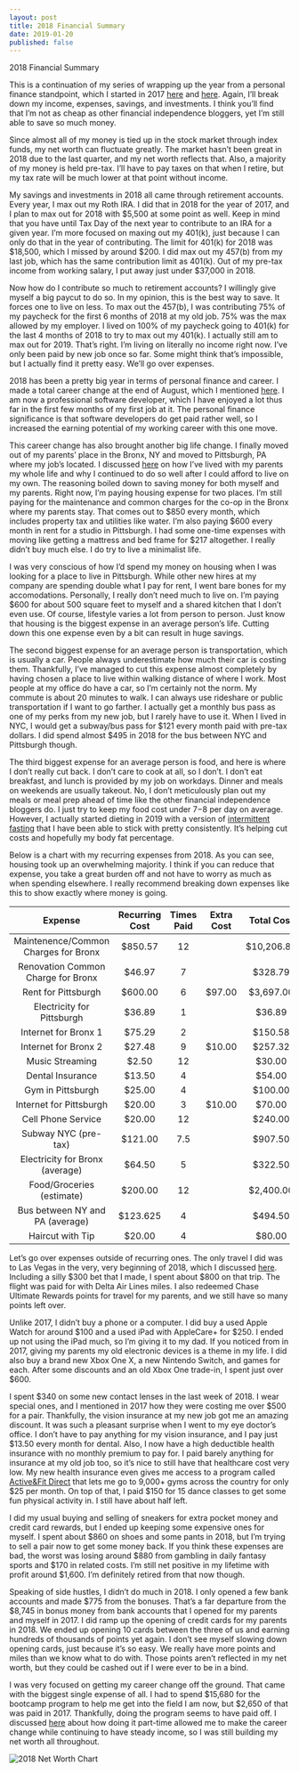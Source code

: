 ```yaml
---
layout: post
title: 2018 Financial Summary
date: 2019-01-20
published: false
---
```


2018 Financial Summary

This is a continuation of my series of wrapping up the year from a personal finance standpoint, which I started in 2017 [here](http://www.marcopchen.com/2017/12/31/2017-financial-summary-part-1.html) and [here](http://www.marcopchen.com/2017/12/31/2017-financial-summary-part-2.html). Again, I’ll break down my income, expenses, savings, and investments. I think you’ll find that I’m not as cheap as other financial independence bloggers, yet I’m still able to save so much money.

Since almost all of my money is tied up in the stock market through index funds, my net worth can fluctuate greatly. The market hasn’t been great in 2018 due to the last quarter, and my net worth reflects that. Also, a majority of my money is held pre-tax. I’ll have to pay taxes on that when I retire, but my tax rate will be much lower at that point without income.

My savings and investments in 2018 all came through retirement accounts. Every year, I max out my Roth IRA. I did that in 2018 for the year of 2017, and I plan to max out for 2018 with $5,500 at some point as well. Keep in mind that you have until Tax Day of the next year to contribute to an IRA for a given year. I’m more focused on maxing out my 401(k), just because I can only do that in the year of contributing. The limit for 401(k) for 2018 was $18,500, which I missed by around $200. I did max out my 457(b) from my last job, which has the same contribution limit as 401(k). Out of my pre-tax income from working salary, I put away just under $37,000 in 2018.

Now how do I contribute so much to retirement accounts? I willingly give myself a big paycut to do so. In my opinion, this is the best way to save. It forces one to live on less. To max out the 457(b), I was contributing 75% of my paycheck for the first 6 months of 2018 at my old job. 75% was the max allowed by my employer. I lived on 100% of my paycheck going to 401(k) for the last 4 months of 2018 to try to max out my 401(k). I actually still am to max out for 2019. That’s right. I’m living on literally no income right now. I’ve only been paid by new job once so far. Some might think that’s impossible, but I actually find it pretty easy. We’ll go over expenses.

2018 has been a pretty big year in terms of personal finance and career. I made a total career change at the end of August, which I mentioned [here](http://www.marcopchen.com/2018/08/20/truth-about-coding-bootcamps.html). I am now a professional software developer, which I have enjoyed a lot thus far in the first few months of my first job at it. The personal finance significance is that software developers do get paid rather well, so I increased the earning potential of my working career with this one move.

This career change has also brought another big life change. I finally moved out of my parents’ place in the Bronx, NY and moved to Pittsburgh, PA where my job’s located. I discussed [here](http://www.marcopchen.com/2018/01/19/why-i-choose-to-live-with-my-parents.html) on how I’ve lived with my parents my whole life and why I continued to do so well after I could afford to live on my own. The reasoning boiled down to saving money for both myself and my parents. Right now, I’m paying housing expense for two places. I’m still paying for the maintenance and common charges for the co-op in the Bronx where my parents stay. That comes out to $850 every month, which includes property tax and utilities like water. I’m also paying $600 every month in rent for a studio in Pittsburgh. I had some one-time expenses with moving like getting a mattress and bed frame for $217 altogether. I really didn’t buy much else. I do try to live a minimalist life.

I was very conscious of how I’d spend my money on housing when I was looking for a place to live in Pittsburgh. While other new hires at my company are spending double what I pay for rent, I went bare bones for my accomodations. Personally, I really don’t need much to live on. I’m paying $600 for about 500 square feet to myself and a shared kitchen that I don’t even use. Of course, lifestyle varies a lot from person to person. Just know that housing is the biggest expense in an average person’s life. Cutting down this one expense even by a bit can result in huge savings.

The second biggest expense for an average person is transportation, which is usually a car. People always underestimate how much their car is costing them. Thankfully, I’ve managed to cut this expense almost completely by having chosen a place to live within walking distance of where I work. Most people at my office do have a car, so I’m certainly not the norm. My commute is about 20 minutes to walk. I can always use rideshare or public transportation if I want to go farther. I actually get a monthly bus pass as one of my perks from my new job, but I rarely have to use it. When I lived in NYC, I would get a subway/bus pass for $121 every month paid with pre-tax dollars. I did spend almost $495 in 2018 for the bus between NYC and Pittsburgh though.

The third biggest expense for an average person is food, and here is where I don’t really cut back. I don’t care to cook at all, so I don’t. I don’t eat breakfast, and lunch is provided by my job on workdays. Dinner and meals on weekends are usually takeout. No, I don’t meticulously plan out my meals or meal prep ahead of time like the other financial independence bloggers do. I just try to keep my food cost under $7-$8 per day on average. However, I actually started dieting in 2019 with a version of [intermittent fasting](https://en.wikipedia.org/wiki/Intermittent_fasting) that I have been able to stick with pretty consistently. It’s helping cut costs and hopefully my body fat percentage.  

Below is a chart with my recurring expenses from 2018. As you can see, housing took up an overwhelming majority. I think if you can reduce that expense, you take a great burden off and not have to worry as much as when spending elsewhere. I really recommend breaking down expenses like this to show exactly where money is going.

**Expense**|**Recurring Cost**|**Times Paid**|**Extra Cost**|**Total Cost**
:-----:|:-----:|:-----:|:-----:|:-----:
Maintenence/Common Charges for Bronx|$850.57|12| |$10,206.84
Renovation Common Charge for Bronx|$46.97|7| |$328.79
Rent for Pittsburgh|$600.00|6|$97.00|$3,697.00
Electricity for Pittsburgh|$36.89|1| |$36.89
Internet for Bronx 1|$75.29|2| |$150.58
Internet for Bronx 2|$27.48|9|$10.00|$257.32
Music Streaming|$2.50|12| |$30.00
Dental Insurance|$13.50|4| |$54.00
Gym in Pittsburgh|$25.00|4| |$100.00
Internet for Pittsburgh|$20.00|3|$10.00|$70.00
Cell Phone Service|$20.00|12| |$240.00
Subway NYC (pre-tax)|$121.00|7.5| |$907.50
Electricity for Bronx (average)|$64.50|5| |$322.50
Food/Groceries (estimate)|$200.00|12| |$2,400.00
Bus between NY and PA (average)|$123.625|4| |$494.50
Haircut with Tip|$20.00|4| |$80.00

Let’s go over expenses outside of recurring ones. The only travel I did was to Las Vegas in the very, very beginning of 2018, which I discussed [here](http://www.marcopchen.com/2018/01/08/kicking-off-the-year-in-vegas.html). Including a silly $300 bet that I made, I spent about $800 on that trip. The flight was paid for with Delta Air Lines miles. I also redeemed Chase Ultimate Rewards points for travel for my parents, and we still have so many points left over.

Unlike 2017, I didn’t buy a phone or a computer. I did buy a used Apple Watch for around $100 and a used iPad with AppleCare+ for $250. I ended up not using the iPad much, so I’m giving it to my dad. If you noticed from in 2017, giving my parents my old electronic devices is a theme in my life. I did also buy a brand new Xbox One X, a new Nintendo Switch, and games for each. After some discounts and an old Xbox One trade-in, I spent just over $600.

I spent $340 on some new contact lenses in the last week of 2018. I wear special ones, and I mentioned in 2017 how they were costing me over $500 for a pair. Thankfully, the vision insurance at my new job got me an amazing discount. It was such a pleasant surprise when I went to my eye doctor’s office. I don’t have to pay anything for my vision insurance, and I pay just $13.50 every month for dental. Also, I now have a high deductible health insurance with no monthly premium to pay for. I paid barely anything for insurance at my old job too, so it’s nice to still have that healthcare cost very low. My new health insurance even gives me access to a program called [Active&Fit Direct](https://activeandfitdirect.com/) that lets me go to 9,000+ gyms across the country for only $25 per month. On top of that, I paid $150 for 15 dance classes to get some fun physical activity in. I still have about half left.

I did my usual buying and selling of sneakers for extra pocket money and credit card rewards, but I ended up keeping some expensive ones for myself. I spent about $860 on shoes and some pants in 2018, but I’m trying to sell a pair now to get some money back. If you think these expenses are bad, the worst was losing around $880 from gambling in daily fantasy sports and $170 in related costs. I’m still net positive in my lifetime with profit around $1,600. I’m definitely retired from that now though.

Speaking of side hustles, I didn’t do much in 2018. I only opened a few bank accounts and made $775 from the bonuses. That’s a far departure from the $8,745 in bonus money from bank accounts that I opened for my parents and myself in 2017. I did ramp up the opening of credit cards for my parents in 2018. We ended up opening 10 cards between the three of us and earning hundreds of thousands of points yet again. I don’t see myself slowing down opening cards, just because it’s so easy. We really have more points and miles than we know what to do with. Those points aren’t reflected in my net worth, but they could be cashed out if I were ever to be in a bind.

I was very focused on getting my career change off the ground. That came with the biggest single expense of all. I had to spend $15,680 for the bootcamp program to help me get into the field I am now, but $2,650 of that was paid in 2017. Thankfully, doing the program seems to have paid off. I discussed [here](http://www.marcopchen.com/2018/10/30/my-part-time-bootcamp-experience.html) about how doing it part-time allowed me to make the career change while continuing to have steady income, so I was still building my net worth all throughout.

![2018 Net Worth Chart](http://www.marcopchen.com/2018-net-worth.png)
